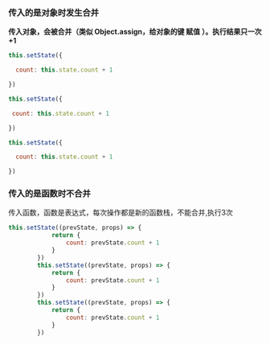 ### 传入的是对象时发生合并

**传入对象，会被合并（类似 Object.assign，给对象的键  赋值 ）。执行结果只一次 +1**

 ```jsx
this.setState({

   count: this.state.count + 1

})
 
this.setState({

  count: this.state.count + 1

})

this.setState({

   count: this.state.count + 1

})
 ```

### 传入的是函数时不合并

传入函数，函数是表达式，每次操作都是新的函数栈，不能合并,执行3次

```js
this.setState((prevState, props) => {
            return {
                count: prevState.count + 1
            }
        })
        this.setState((prevState, props) => {
            return {
                count: prevState.count + 1
            }
        })
        this.setState((prevState, props) => {
            return {
                count: prevState.count + 1
            }
        })
```

